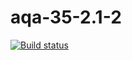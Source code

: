 # aqa-35-2.1-2

[![Build status](https://ci.appveyor.com/api/projects/status/ynkcgntt520sasew?svg=true)](https://ci.appveyor.com/project/romanhudenko/aqa-35-2-1-2)
